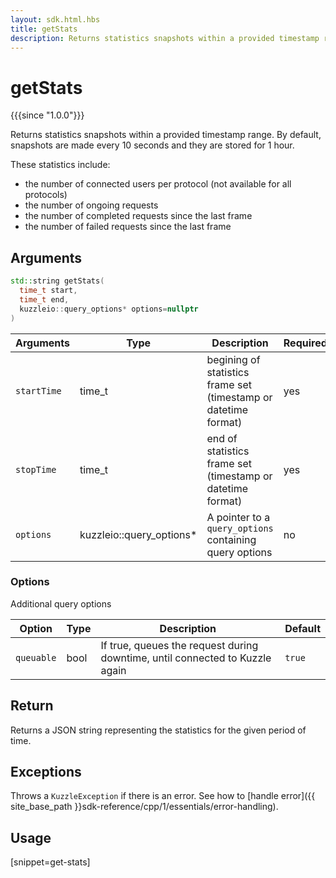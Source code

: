 ```yaml
---
layout: sdk.html.hbs
title: getStats
description: Returns statistics snapshots within a provided timestamp range.
---
```


# getStats

{{{since "1.0.0"}}}

Returns statistics snapshots within a provided timestamp range.
By default, snapshots are made every 10 seconds and they are stored for 1 hour.

These statistics include:

* the number of connected users per protocol (not available for all protocols)
* the number of ongoing requests
* the number of completed requests since the last frame
* the number of failed requests since the last frame

## Arguments

```cpp
std::string getStats(
  time_t start,
  time_t end,
  kuzzleio::query_options* options=nullptr
)
```

| Arguments | Type          | Description                                             | Required |
| --------- | ------------- | ------------------------------------------------------- | -------- |
| `startTime` | time_t                   | begining of statistics frame set (timestamp or datetime format) | yes       |
| `stopTime`  | time_t                   | end of statistics frame set (timestamp or datetime format)      | yes       |
| `options`   | kuzzleio::query_options* | A pointer to a `query_options` containing query options           |  no       |

### **Options**

Additional query options

| Option     | Type   | Description                       | Default |
| ---------- | ------- | --------------------------------- | ------- |
| `queuable` | bool | If true, queues the request during downtime, until connected to Kuzzle again | `true`  |

## Return
Returns a JSON string representing the statistics for the given period of time.

## Exceptions

Throws a `KuzzleException` if there is an error. See how to [handle error]({{ site_base_path }}sdk-reference/cpp/1/essentials/error-handling).

## Usage

[snippet=get-stats]

